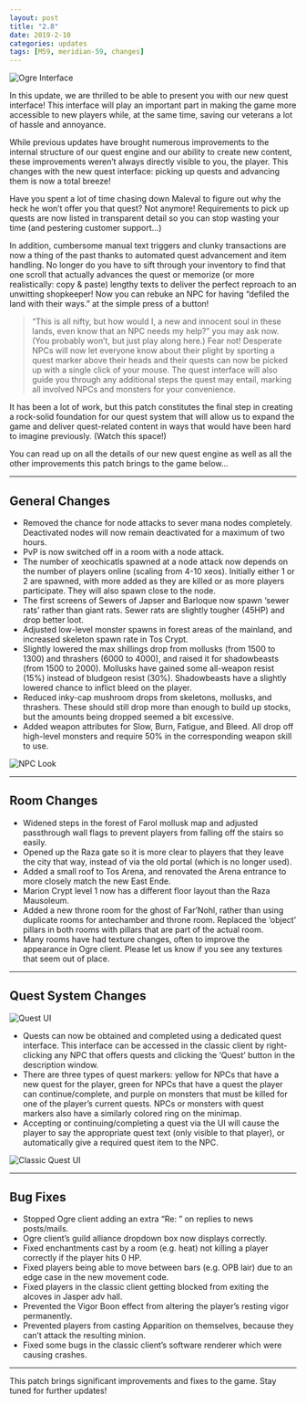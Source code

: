 ```yaml
---
layout: post
title: "2.8"
date: 2019-2-10
categories: updates
tags: [M59, meridian-59, changes]
---
```

![Ogre Interface](https://updates.m59.online/images/ogre_tr.png)

In this update, we are thrilled to be able to present you with our new quest interface! This interface will play an important part in making the game more accessible to new players while, at the same time, saving our veterans a lot of hassle and annoyance.

While previous updates have brought numerous improvements to the internal structure of our quest engine and our ability to create new content, these improvements weren’t always directly visible to you, the player. This changes with the new quest interface: picking up quests and advancing them is now a total breeze!

Have you spent a lot of time chasing down Maleval to figure out why the heck he won’t offer you that quest? Not anymore! Requirements to pick up quests are now listed in transparent detail so you can stop wasting your time (and pestering customer support…)

In addition, cumbersome manual text triggers and clunky transactions are now a thing of the past thanks to automated quest advancement and item handling. No longer do you have to sift through your inventory to find that one scroll that actually advances the quest or memorize (or more realistically: copy & paste) lengthy texts to deliver the perfect reproach to an unwitting shopkeeper! Now you can rebuke an NPC for having “defiled the land with their ways.” at the simple press of a button!

> “This is all nifty, but how would I, a new and innocent soul in these lands, even know that an NPC needs my help?” you may ask now. (You probably won’t, but just play along here.) Fear not! Desperate NPCs will now let everyone know about their plight by sporting a quest marker above their heads and their quests can now be picked up with a single click of your mouse. The quest interface will also guide you through any additional steps the quest may entail, marking all involved NPCs and monsters for your convenience.

It has been a lot of work, but this patch constitutes the final step in creating a rock-solid foundation for our quest system that will allow us to expand the game and deliver quest-related content in ways that would have been hard to imagine previously. (Watch this space!)

You can read up on all the details of our new quest engine as well as all the other improvements this patch brings to the game below…

---

## General Changes

- Removed the chance for node attacks to sever mana nodes completely. Deactivated nodes will now remain deactivated for a maximum of two hours.
- PvP is now switched off in a room with a node attack.
- The number of xeochicatls spawned at a node attack now depends on the number of players online (scaling from 4-10 xeos). Initially either 1 or 2 are spawned, with more added as they are killed or as more players participate. They will also spawn close to the node.
- The first screens of Sewers of Japser and Barloque now spawn ‘sewer rats’ rather than giant rats. Sewer rats are slightly tougher (45HP) and drop better loot.
- Adjusted low-level monster spawns in forest areas of the mainland, and increased skeleton spawn rate in Tos Crypt.
- Slightly lowered the max shillings drop from mollusks (from 1500 to 1300) and thrashers (6000 to 4000), and raised it for shadowbeasts (from 1500 to 2000). Mollusks have gained some all-weapon resist (15%) instead of bludgeon resist (30%). Shadowbeasts have a slightly lowered chance to inflict bleed on the player.
- Reduced inky-cap mushroom drops from skeletons, mollusks, and thrashers. These should still drop more than enough to build up stocks, but the amounts being dropped seemed a bit excessive.
- Added weapon attributes for Slow, Burn, Fatigue, and Bleed. All drop off high-level monsters and require 50% in the corresponding weapon skill to use.

![NPC Look](https://updates.m59.online/images/npc_look_clients.png)

---

## Room Changes

- Widened steps in the forest of Farol mollusk map and adjusted passthrough wall flags to prevent players from falling off the stairs so easily.
- Opened up the Raza gate so it is more clear to players that they leave the city that way, instead of via the old portal (which is no longer used).
- Added a small roof to Tos Arena, and renovated the Arena entrance to more closely match the new East Ende.
- Marion Crypt level 1 now has a different floor layout than the Raza Mausoleum.
- Added a new throne room for the ghost of Far’Nohl, rather than using duplicate rooms for antechamber and throne room. Replaced the ‘object’ pillars in both rooms with pillars that are part of the actual room.
- Many rooms have had texture changes, often to improve the appearance in Ogre client. Please let us know if you see any textures that seem out of place.

---

## Quest System Changes

![Quest UI](https://updates.m59.online/images/quest_ui.png)

- Quests can now be obtained and completed using a dedicated quest interface. This interface can be accessed in the classic client by right-clicking any NPC that offers quests and clicking the ‘Quest’ button in the description window.
- There are three types of quest markers: yellow for NPCs that have a new quest for the player, green for NPCs that have a quest the player can continue/complete, and purple on monsters that must be killed for one of the player’s current quests. NPCs or monsters with quest markers also have a similarly colored ring on the minimap.
- Accepting or continuing/completing a quest via the UI will cause the player to say the appropriate quest text (only visible to that player), or automatically give a required quest item to the NPC.

![Classic Quest UI](https://updates.m59.online/images/classic_quest_ui.png)

---

## Bug Fixes

- Stopped Ogre client adding an extra “Re: ” on replies to news posts/mails.
- Ogre client’s guild alliance dropdown box now displays correctly.
- Fixed enchantments cast by a room (e.g. heat) not killing a player correctly if the player hits 0 HP.
- Fixed players being able to move between bars (e.g. OPB lair) due to an edge case in the new movement code.
- Fixed players in the classic client getting blocked from exiting the alcoves in Jasper adv hall.
- Prevented the Vigor Boon effect from altering the player’s resting vigor permanently.
- Prevented players from casting Apparition on themselves, because they can’t attack the resulting minion.
- Fixed some bugs in the classic client’s software renderer which were causing crashes.

---

This patch brings significant improvements and fixes to the game. Stay tuned for further updates!


